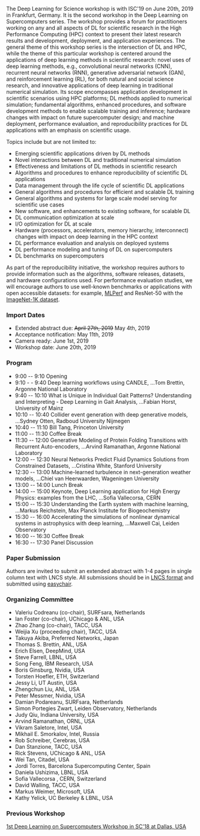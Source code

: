 The Deep Learning for Science workshop is with ISC'19 on June 20th, 2019 in Frankfurt, Germany. It is the second workshop in the Deep Learning on Supercomputers series. The workshop provides a forum for practitioners working on any and all aspects of DL for scientific research in the High Performance Computing (HPC) context to present their latest research results and development, deployment, and application experiences. The general theme of this workshop series is the intersection of DL and HPC, while the theme of this particular workshop is centered around the applications of deep learning methods in scientific research: novel uses of deep learning methods, e.g., convolutional neural networks (CNN), recurrent neural networks (RNN), generative adversarial network (GAN), and reinforcement learning (RL), for both natural and social science research, and innovative applications of deep learning in traditional numerical simulation. Its scope encompasses application development in scientific scenarios using HPC platforms; DL methods applied to numerical simulation; fundamental algorithms, enhanced procedures, and software development methods to enable scalable training and inference; hardware changes with impact on future supercomputer design; and machine deployment, performance evaluation, and reproducibility practices for DL applications with an emphasis on scientific usage.

Topics include but are not limited to:
- Emerging scientific applications driven by DL methods
- Novel interactions between DL and traditional numerical simulation
- Effectiveness and limitations of DL methods in scientific research
- Algorithms and procedures to enhance reproducibility of scientific DL applications
- Data management through the life cycle of scientific DL applications
- General algorithms and procedures for efficient and scalable DL training
- General algorithms and systems for large scale model serving for scientific use cases
- New software, and enhancements to existing software, for scalable DL
- DL communication optimization at scale
- I/O optimization for DL at scale
- Hardware (processors, accelerators, memory hierarchy, interconnect) changes with impact on deep learning in the HPC context
- DL performance evaluation and analysis on deployed systems
- DL performance modeling and tuning of DL on supercomputers
- DL benchmarks on supercomputers

As part of the reproducibility initiative, the workshop requires authors to provide information such as the algorithms, software releases, datasets, and hardware configurations used. For performance evaluation studies, we will encourage authors to use well-known benchmarks or applications with open accessible datasets: for example, [MLPerf](https://github.com/mlperf/training) and ResNet-50 with the [ImageNet-1K dataset](http://www.image-net.org/archive/stanford/fall11_whole.tar).

<!--- You can use the [editor on GitHub](https://github.com/DLonSC/DLonSC.github.io/edit/master/README.md) to maintain and preview the content for your website in Markdown files. -->

<!--- Whenever you commit to this repository, GitHub Pages will run [Jekyll](https://jekyllrb.com/) to rebuild the pages in your site, from the content in your Markdown files. -->

### Import Dates

- Extended abstract due: ~~April 27th, 2019~~ May 4th, 2019
- Acceptance notification: May 11th, 2019
- Camera ready: June 1st, 2019
- Workshop date: June 20th, 2019

### Program
- 9:00 -- 9:10 Opening
- 9:10 - - 9:40 Deep learning workflows using CANDLE, 
...Tom Brettin, Argonne National Laboratory
- 9:40 -- 10:10 What is Unique in Individual Gait Patterns? Understanding and Interpreting - Deep Learning in Gait Analysis, 
...Fabian Horst, University of Mainz 
- 10:10 -- 10:40 Collider event generation with deep generative models, 
...Sydney Otten, Radboud University Nijmegen
- 10:40 -- 11:10 Bill Tang, Princeton University
- 11:00 -- 11:30 Coffee Break
- 11:30 -- 12:00 Generative Modeling of Protein Folding Transitions with Recurrent Auto-encoders, 
...Arvind Ramanathan, Argonne National Laboratory
- 12:00 -- 12:30 Neural Networks Predict Fluid Dynamics Solutions from Constrained Datasets, 
...Cristina White, Stanford University
- 12:30 -- 13:00 Machine-learned turbulence in next-generation weather models, 
...Chiel van Heerwaarden, Wageningen University
- 13:00 -- 14:00 Lunch Break
- 14:00 -- 15:00 Keynote, Deep Learning application for High Energy Physics: examples from the LHC, 
...Sofia Vallecorsa, CERN
- 15:00 -- 15:30 Understanding the Earth system with machine learning, 
...Markus Reichstein, Max Planck Institute for Biogeochemistry
- 15:30 -- 16:00 Accelerating the simulations of nonlinear dynamical systems in astrophysics with deep learning, 
...Maxwell Cai, Leiden Observatory
- 16:00 -- 16:30 Coffee Break
- 16:30 -- 17:30 Panel Discussion


### Paper Submission

Authors are invited to submit an extended abstract with 1-4 pages in single column text with LNCS style. All submissions should be in [LNCS format](http://www.springer.com/de/it-informatik/lncs/conference-proceedings-guidelines) and submitted using [easychair](https://easychair.org/conferences/?conf=dls2019).


### Organizing Committee
- Valeriu Codreanu (co-chair), SURFsara, Netherlands
- Ian Foster (co-chair), UChicago & ANL, USA
- Zhao Zhang (co-chair), TACC, USA
- Weijia Xu (proceeding chair), TACC, USA
- Takuya Akiba, Preferred Networks, Japan
- Thomas S. Brettin, ANL, USA
- Erich Elsen, DeepMind, USA
- Steve Farrell, LBNL, USA
- Song Feng, IBM Research, USA
- Boris Ginsburg, Nvidia, USA
- Torsten Hoefler, ETH, Switzerland
- Jessy Li, UT Austin, USA
- Zhengchun Liu, ANL, USA
- Peter Messmer, Nvidia, USA
- Damian Podareanu, SURFsara, Netherlands
- Simon Portegies Zwart, Leiden Observatory, Netherlands 
- Judy Qiu, Indiana University, USA
- Arvind Ramanathan, ORNL, USA
- Vikram Saletore, Intel, USA
- Mikhail E. Smorkalov, Intel, Russia
- Rob Schreiber, Cerebras, USA
- Dan Stanzione, TACC, USA
- Rick Stevens, UChicago & ANL, USA
- Wei Tan, Citadel, USA
- Jordi Torres, Barcelona Supercomputing Center, Spain
- Daniela Ushizima, LBNL, USA
- Sofia Vallecorsa , CERN, Switzerland
- David Walling, TACC, USA
- Markus Weimer, Microsoft, USA
- Kathy Yelick, UC Berkeley & LBNL, USA

### Previous Workshop
[1st Deep Learning on Supercomputers Workshop in SC'18 at Dallas, USA](https://www.tacc.utexas.edu/workshop/2018/deep-learning)
